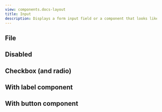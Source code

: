 ```yaml
---
view: components.docs-layout
title: Input
description: Displays a form input field or a component that looks like an input field. 
---
```


<x-component-preview component="previews.input-demo"></x-component-preview>

## File

<x-component-preview component="previews.input-file-demo"></x-component-preview>

## Disabled

<x-component-preview component="previews.input-disabled-demo"></x-component-preview>

## Checkbox (and radio)

<x-component-preview component="previews.input-checkbox-demo"></x-component-preview>

## With label component

<x-component-preview component="previews.input-with-label-demo"></x-component-preview>

## With button component

<x-component-preview component="previews.input-with-button-demo"></x-component-preview>
